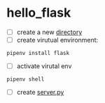 # hello_flask

- [ ] create a new [directory](.)
- [ ] create virutual environment:

```
pipenv install flask
```
- [ ] activate virutal env
```
pipenv shell
```

- [ ] create [server.py](server.py)